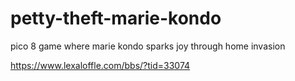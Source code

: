 # petty-theft-marie-kondo
pico 8 game where marie kondo sparks joy through home invasion

https://www.lexaloffle.com/bbs/?tid=33074
